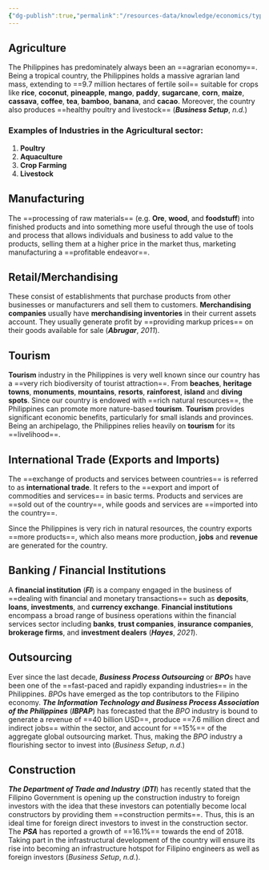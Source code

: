 ```yaml
---
{"dg-publish":true,"permalink":"/resources-data/knowledge/economics/types-of-industries-in-the-philippines/"}
---
```


## Agriculture
The Philippines has predominately always been an ==agrarian economy==. Being a tropical country, the Philippines holds a massive agrarian land mass, extending to ==9.7 million hectares of fertile soil== suitable for crops like **rice**, **coconut**, **pineapple**, **mango**, **paddy**, **sugarcane**, **corn**, **maize**, **cassava**, **coffee**, **tea**, **bamboo**, **banana**, and **cacao**. Moreover, the country also produces ==healthy poultry and livestock== (***Business Setup***, *n.d.*)

### Examples of Industries in the Agricultural sector:
1. **Poultry**
2. **Aquaculture**
3. **Crop Farming**
4. **Livestock**

## Manufacturing
The ==processing of raw materials== (e.g. **Ore**, **wood**, and **foodstuff**) into finished products and into something more useful through the use of tools and process that allows individuals and business to add value to the products, selling them at a higher price in the market thus, marketing manufacturing a ==profitable endeavor==.

## Retail/Merchandising
These consist of establishments that purchase products from other businesses or manufacturers and sell them to customers. **Merchandising companies** usually have **merchandising inventories** in their current assets account. They usually generate profit by ==providing markup prices== on their goods available for sale (***Abrugar***, *2011*).

## Tourism
**Tourism** industry in the Philippines is very well known since our country has a ==very rich biodiversity of tourist attraction==. From **beaches**, **heritage towns**, **monuments**, **mountains**, **resorts**, **rainforest**, **island** and **diving spots**. Since our country is endowed with ==rich natural resources==, the Philippines can promote more nature-based **tourism**. **Tourism** provides significant economic benefits, particularly for small islands and provinces. Being an archipelago, the Philippines relies heavily on **tourism** for its ==livelihood==.

## International Trade (Exports and Imports)
The ==exchange of products and services between countries== is referred to as **international trade**. It refers to the ==export and import of commodities and services== in basic terms. Products and services are ==sold out of the country==, while goods and services are ==imported into the country==.

Since the Philippines is very rich in natural resources, the country exports ==more products==, which also means more production, **jobs** and **revenue** are generated for the country.

## Banking / Financial Institutions
A **financial institution** (***FI***) is a company engaged in the business of ==dealing with financial and monetary transactions== such as **deposits**, **loans**, **investments**, and **currency exchange**. **Financial institutions** encompass a broad range of business operations within the financial services sector including **banks**, **trust companies**, **insurance companies**, **brokerage firms**, and **investment dealers** (***Hayes***, *2021*).

## Outsourcing
Ever since the last decade, ***Business Process Outsourcing*** or ***BPO***s have been one of the ==fast-paced and rapidly expanding industries== in the Philippines. *BPO*s have emerged as the top contributors to the Filipino economy. ***The Information Technology and Business Process Association of the Philippines*** (***IBPAP***) has forecasted that the *BPO* industry is bound to generate a revenue of ==40 billion USD==, produce ==7.6 million direct and indirect jobs== within the sector, and account for ==15%== of the aggregate global outsourcing market. Thus, making the *BPO* industry a flourishing sector to invest into (*Business Setup*, *n.d*.)

## Construction
***The Department of Trade and Industry*** (***DTI***) has recently stated that the Filipino Government is opening up the construction industry to foreign investors with the idea that these investors can potentially become local constructors by providing them ==construction permits==. Thus, this is an ideal time for foreign direct investors to invest in the construction sector. The ***PSA*** has reported a growth of ==16.1%== towards the end of 2018. Taking part in the infrastructural development of the country will ensure its rise into becoming an infrastructure hotspot for Filipino engineers as well as foreign investors (*Business Setup*, *n.d.*).